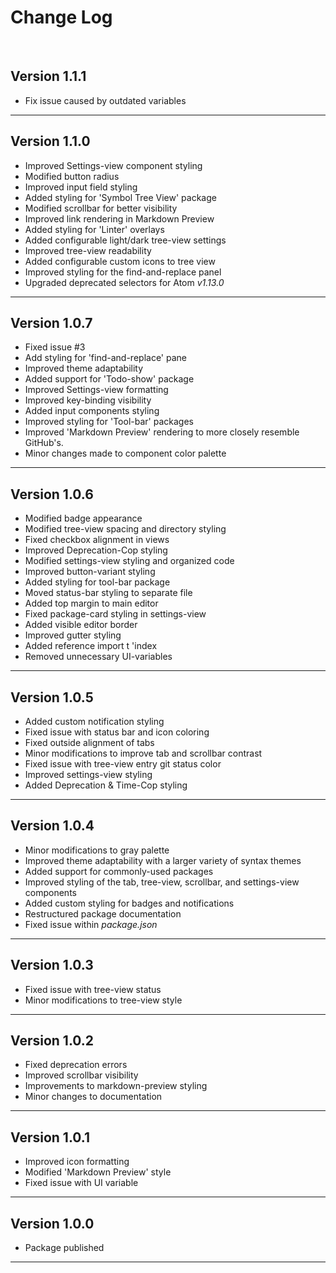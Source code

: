 # Change Log
<br>  

## Version 1.1.1  

  * Fix issue caused by outdated variables

--------------------------------------------------------------------------------

## Version 1.1.0  

  * Improved Settings-view component styling
  * Modified button radius
  * Improved input field styling
  * Added styling for 'Symbol Tree View' package
  * Modified scrollbar for better visibility
  * Improved link rendering in Markdown Preview
  * Added styling for 'Linter' overlays
  * Added configurable light/dark tree-view settings
  * Improved tree-view readability
  * Added configurable custom icons to tree view
  * Improved styling for the find-and-replace panel
  * Upgraded deprecated selectors for Atom *v1.13.0*

--------------------------------------------------------------------------------

## Version 1.0.7

  * Fixed issue #3
  * Add styling for 'find-and-replace' pane
  * Improved theme adaptability
  * Added support for 'Todo-show' package
  * Improved Settings-view formatting
  * Improved key-binding visibility  
  * Added input components styling
  * Improved styling for 'Tool-bar' packages
  * Improved 'Markdown Preview' rendering to more closely resemble GitHub's.
  * Minor changes made to component color palette

--------------------------------------------------------------------------------

## Version 1.0.6

  * Modified badge appearance
  * Modified tree-view spacing and directory styling
  * Fixed checkbox alignment in views
  * Improved Deprecation-Cop styling
  * Modified settings-view styling and organized code
  * Improved button-variant styling
  * Added styling for tool-bar package
  * Moved status-bar styling to separate file
  * Added top margin to main editor
  * Fixed package-card styling in settings-view
  * Added visible editor border
  * Improved gutter styling
  * Added reference import t 'index
  * Removed unnecessary UI-variables

--------------------------------------------------------------------------------

## Version 1.0.5

  * Added custom notification styling
  * Fixed issue with status bar and icon coloring
  * Fixed outside alignment of tabs
  * Minor modifications to improve tab and scrollbar contrast
  * Fixed issue with tree-view entry git status color
  * Improved settings-view styling
  * Added Deprecation & Time-Cop styling

--------------------------------------------------------------------------------

## Version 1.0.4

  * Minor modifications to gray palette  
  * Improved theme adaptability with a larger variety of syntax themes
  * Added support for commonly-used packages
  * Improved styling of the tab, tree-view, scrollbar, and settings-view components
  * Added custom styling for badges and notifications
  * Restructured package documentation
  * Fixed issue within *package.json*   

--------------------------------------------------------------------------------
## Version 1.0.3

  * Fixed issue with tree-view status
  * Minor modifications to tree-view style

--------------------------------------------------------------------------------
## Version 1.0.2

  * Fixed deprecation errors
  * Improved scrollbar visibility
  * Improvements to markdown-preview styling
  * Minor changes to documentation

--------------------------------------------------------------------------------

## Version 1.0.1

  * Improved icon formatting
  * Modified 'Markdown Preview' style
  * Fixed issue with UI variable

--------------------------------------------------------------------------------
## Version 1.0.0

  * Package published

--------------------------------------------------------------------------------
